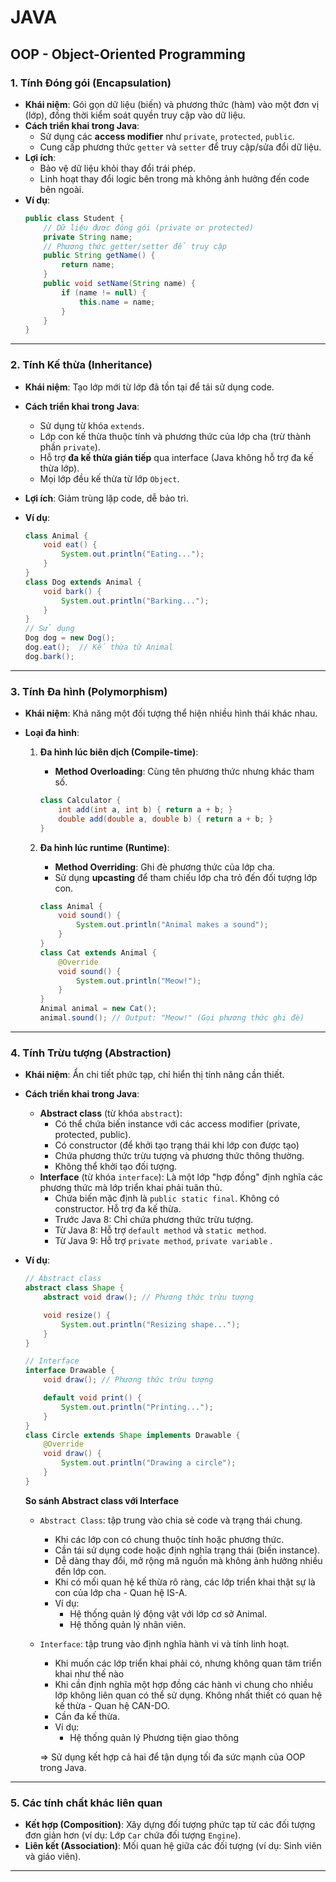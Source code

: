 # JAVA

## OOP - Object-Oriented Programming

### **1. Tính Đóng gói (Encapsulation)**

-   **Khái niệm**: Gói gọn dữ liệu (biến) và phương thức (hàm) vào một đơn vị (lớp), đồng thời kiểm soát quyền truy cập vào dữ liệu.
-   **Cách triển khai trong Java**:
    -   Sử dụng các **access modifier** như `private`, `protected`, `public`.
    -   Cung cấp phương thức `getter` và `setter` để truy cập/sửa đổi dữ liệu.
-   **Lợi ích**:
    -   Bảo vệ dữ liệu khỏi thay đổi trái phép.
    -   Linh hoạt thay đổi logic bên trong mà không ảnh hưởng đến code bên ngoài.
-   **Ví dụ**:
    ```java
    public class Student {
        // Dữ liệu được đóng gói (private or protected)
        private String name;
        // Phương thức getter/setter để truy cập
        public String getName() {
            return name;
        }
        public void setName(String name) {
            if (name != null) {
                this.name = name;
            }
        }
    }
    ```

---

### **2. Tính Kế thừa (Inheritance)**

-   **Khái niệm**: Tạo lớp mới từ lớp đã tồn tại để tái sử dụng code.
-   **Cách triển khai trong Java**:
    -   Sử dụng từ khóa `extends`.
    -   Lớp con kế thừa thuộc tính và phương thức của lớp cha (trừ thành phần `private`).
    -   Hỗ trợ **đa kế thừa gián tiếp** qua interface (Java không hỗ trợ đa kế thừa lớp).
    -   Mọi lớp đều kế thừa từ lớp `Object`.
-   **Lợi ích**: Giảm trùng lặp code, dễ bảo trì.
-   **Ví dụ**:

    ```java
    class Animal {
        void eat() {
            System.out.println("Eating...");
        }
    }
    class Dog extends Animal {
        void bark() {
            System.out.println("Barking...");
        }
    }
    // Sử dụng
    Dog dog = new Dog();
    dog.eat();  // Kế thừa từ Animal
    dog.bark();
    ```

---

### **3. Tính Đa hình (Polymorphism)**

-   **Khái niệm**: Khả năng một đối tượng thể hiện nhiều hình thái khác nhau.
-   **Loại đa hình**:

    1. **Đa hình lúc biên dịch (Compile-time)**:
        - **Method Overloading**: Cùng tên phương thức nhưng khác tham số.
        ```java
        class Calculator {
            int add(int a, int b) { return a + b; }
            double add(double a, double b) { return a + b; }
        }
        ```
    2. **Đa hình lúc runtime (Runtime)**:

        - **Method Overriding**: Ghi đè phương thức của lớp cha.
        - Sử dụng **upcasting** để tham chiếu lớp cha trỏ đến đối tượng lớp con.

        ```java
        class Animal {
            void sound() {
                System.out.println("Animal makes a sound");
            }
        }
        class Cat extends Animal {
            @Override
            void sound() {
                System.out.println("Meow!");
            }
        }
        Animal animal = new Cat();
        animal.sound(); // Output: "Meow!" (Gọi phương thức ghi đè)
        ```

---

### **4. Tính Trừu tượng (Abstraction)**

-   **Khái niệm**: Ẩn chi tiết phức tạp, chỉ hiển thị tính năng cần thiết.
-   **Cách triển khai trong Java**:
    -   **Abstract class** (từ khóa `abstract`):
        -   Có thể chứa biến instance với các access modifier (private, protected, public).
        -   Có constructor (để khởi tạo trạng thái khi lớp con được tạo)
        -   Chứa phương thức trừu tượng và phương thức thông thường.
        -   Không thể khởi tạo đối tượng.
    -   **Interface** (từ khóa `interface`): Là một lớp "hợp đồng" định nghĩa các phương thức mà lớp triển khai phải tuân thủ.
        -   Chứa biến mặc định là `public static final`. Không có constructor. Hỗ trợ đa kế thừa.
        -   Trước Java 8: Chỉ chứa phương thức trừu tượng.
        -   Từ Java 8: Hỗ trợ `default method` và `static method`.
        -   Từ Java 9: Hỗ trợ `private method`, `private variable` .
-   **Ví dụ**:

    ```java
    // Abstract class
    abstract class Shape {
        abstract void draw(); // Phương thức trừu tượng

        void resize() {
            System.out.println("Resizing shape...");
        }
    }

    // Interface
    interface Drawable {
        void draw(); // Phương thức trừu tượng

        default void print() {
            System.out.println("Printing...");
        }
    }
    class Circle extends Shape implements Drawable {
        @Override
        void draw() {
            System.out.println("Drawing a circle");
        }
    }
    ```

    **So sánh Abstract class với Interface**

    -   `Abstract Class`: tập trung vào chia sẻ code và trạng thái chung.
        -   Khi các lớp con có chung thuộc tính hoặc phương thức.
        -   Cần tái sử dụng code hoặc định nghĩa trạng thái (biến instance).
        -   Dễ dàng thay đổi, mở rộng mã nguồn mà không ảnh hưởng nhiều đến lớp con.
        -   Khi có mối quan hệ kế thừa rõ ràng, các lớp triển khai thật sự là con của lớp cha - Quan hệ IS-A.
        -   Ví dụ:
            -   Hệ thống quản lý động vật với lớp cơ sở Animal.
            -   Hệ thống quản lý nhân viên.
    -   `Interface`: tập trung vào định nghĩa hành vi và tính linh hoạt.

        -   Khi muốn các lớp triển khai phải có, nhưng không quan tâm triển khai như thế nào
        -   Khi cần định nghĩa một hợp đồng các hành vi chung cho nhiều lớp không liên quan có thể sử dụng. Không nhất thiết có quan hệ kế thừa - Quan hệ CAN-DO.
        -   Cần đa kế thừa.
        -   Ví dụ:
            -   Hệ thống quản lý Phương tiện giao thông

        => Sử dụng kết hợp cả hai để tận dụng tối đa sức mạnh của OOP trong Java.

---

### **5. Các tính chất khác liên quan**

-   **Kết hợp (Composition)**: Xây dựng đối tượng phức tạp từ các đối tượng đơn giản hơn (ví dụ: Lớp `Car` chứa đối tượng `Engine`).
-   **Liên kết (Association)**: Mối quan hệ giữa các đối tượng (ví dụ: Sinh viên và giáo viên).

---
